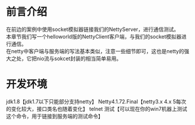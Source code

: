 # 前言介绍
在前边的案例中使用socket模拟器链接我们的NettyServer，进行通信测试。  
本章节我们写一个helloworld版的NettyClient客户端，与我们的socket模拟器进行通信。  
在netty中客户端与服务端的写法基本类似，注意一些细节即可，这也是netty的强大之处，它把nio流与sokcet封装的相当简单易用。


# 开发环境
jdk1.8【jdk1.7以下只能部分支持netty】
Netty4.1.72.Final【netty3.x 4.x 5每次的变化较大，接口类名也随着变化】
telnet 测试【可以现在你的win7机器上测试这个命令，用于链接到服务端的测试命令】
